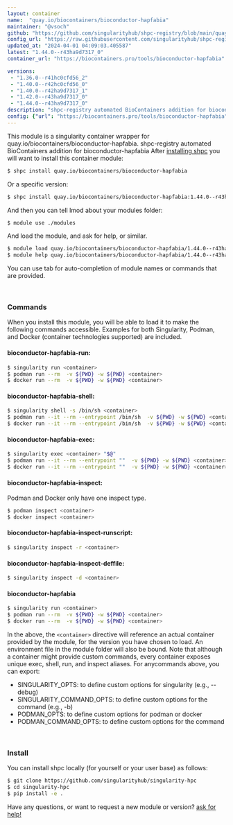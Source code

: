```yaml
---
layout: container
name:  "quay.io/biocontainers/bioconductor-hapfabia"
maintainer: "@vsoch"
github: "https://github.com/singularityhub/shpc-registry/blob/main/quay.io/biocontainers/bioconductor-hapfabia/container.yaml"
config_url: "https://raw.githubusercontent.com/singularityhub/shpc-registry/main/quay.io/biocontainers/bioconductor-hapfabia/container.yaml"
updated_at: "2024-04-01 04:09:03.405587"
latest: "1.44.0--r43ha9d7317_0"
container_url: "https://biocontainers.pro/tools/bioconductor-hapfabia"

versions:
 - "1.36.0--r41hc0cfd56_2"
 - "1.40.0--r42hc0cfd56_0"
 - "1.40.0--r42ha9d7317_1"
 - "1.42.0--r43ha9d7317_0"
 - "1.44.0--r43ha9d7317_0"
description: "shpc-registry automated BioContainers addition for bioconductor-hapfabia"
config: {"url": "https://biocontainers.pro/tools/bioconductor-hapfabia", "maintainer": "@vsoch", "description": "shpc-registry automated BioContainers addition for bioconductor-hapfabia", "latest": {"1.44.0--r43ha9d7317_0": "sha256:6bef3340961c518dd9ceafdc61015f8a37550218489ec96f7050b65801ee1063"}, "tags": {"1.36.0--r41hc0cfd56_2": "sha256:c4e92ea65ba47de1f41aab6dd1f80a2e2fcb214cc820459ef38d57947b376802", "1.40.0--r42hc0cfd56_0": "sha256:9ad18f35eb7b70f5aff1d2e03f26b38f575647102fdf17f3e098702bcbb35e09", "1.40.0--r42ha9d7317_1": "sha256:1f20ae3b083775278e73d84470eec5415d5426167ff34c3b09a4aa9900ae299d", "1.42.0--r43ha9d7317_0": "sha256:72ef90defca4ca8eeeeb38809c097b880a35ebfe912a1cc62db4b1385347614f", "1.44.0--r43ha9d7317_0": "sha256:6bef3340961c518dd9ceafdc61015f8a37550218489ec96f7050b65801ee1063"}, "docker": "quay.io/biocontainers/bioconductor-hapfabia"}
---
```


This module is a singularity container wrapper for quay.io/biocontainers/bioconductor-hapfabia.
shpc-registry automated BioContainers addition for bioconductor-hapfabia
After [installing shpc](#install) you will want to install this container module:


```bash
$ shpc install quay.io/biocontainers/bioconductor-hapfabia
```

Or a specific version:

```bash
$ shpc install quay.io/biocontainers/bioconductor-hapfabia:1.44.0--r43ha9d7317_0
```

And then you can tell lmod about your modules folder:

```bash
$ module use ./modules
```

And load the module, and ask for help, or similar.

```bash
$ module load quay.io/biocontainers/bioconductor-hapfabia/1.44.0--r43ha9d7317_0
$ module help quay.io/biocontainers/bioconductor-hapfabia/1.44.0--r43ha9d7317_0
```

You can use tab for auto-completion of module names or commands that are provided.

<br>

### Commands

When you install this module, you will be able to load it to make the following commands accessible.
Examples for both Singularity, Podman, and Docker (container technologies supported) are included.

#### bioconductor-hapfabia-run:

```bash
$ singularity run <container>
$ podman run --rm  -v ${PWD} -w ${PWD} <container>
$ docker run --rm  -v ${PWD} -w ${PWD} <container>
```

#### bioconductor-hapfabia-shell:

```bash
$ singularity shell -s /bin/sh <container>
$ podman run --it --rm --entrypoint /bin/sh  -v ${PWD} -w ${PWD} <container>
$ docker run --it --rm --entrypoint /bin/sh  -v ${PWD} -w ${PWD} <container>
```

#### bioconductor-hapfabia-exec:

```bash
$ singularity exec <container> "$@"
$ podman run --it --rm --entrypoint ""  -v ${PWD} -w ${PWD} <container> "$@"
$ docker run --it --rm --entrypoint ""  -v ${PWD} -w ${PWD} <container> "$@"
```

#### bioconductor-hapfabia-inspect:

Podman and Docker only have one inspect type.

```bash
$ podman inspect <container>
$ docker inspect <container>
```

#### bioconductor-hapfabia-inspect-runscript:

```bash
$ singularity inspect -r <container>
```

#### bioconductor-hapfabia-inspect-deffile:

```bash
$ singularity inspect -d <container>
```



#### bioconductor-hapfabia

```bash
$ singularity run <container>
$ podman run --rm  -v ${PWD} -w ${PWD} <container>
$ docker run --rm  -v ${PWD} -w ${PWD} <container>
```


In the above, the `<container>` directive will reference an actual container provided
by the module, for the version you have chosen to load. An environment file in the
module folder will also be bound. Note that although a container
might provide custom commands, every container exposes unique exec, shell, run, and
inspect aliases. For anycommands above, you can export:

 - SINGULARITY_OPTS: to define custom options for singularity (e.g., --debug)
 - SINGULARITY_COMMAND_OPTS: to define custom options for the command (e.g., -b)
 - PODMAN_OPTS: to define custom options for podman or docker
 - PODMAN_COMMAND_OPTS: to define custom options for the command

<br>

### Install

You can install shpc locally (for yourself or your user base) as follows:

```bash
$ git clone https://github.com/singularityhub/singularity-hpc
$ cd singularity-hpc
$ pip install -e .
```

Have any questions, or want to request a new module or version? [ask for help!](https://github.com/singularityhub/singularity-hpc/issues)